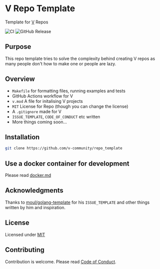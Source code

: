 # V Repo Template

Template for [V](https://github.com/vlang/v) Repos

![CI](https://github.com/v-community/repo_template/workflows/CI/badge.svg?branch=master)
![GitHub Release](https://img.shields.io/github/release/v-community/repo_template.svg)

## Purpose

This repo template tries to solve the complexity behind creating V repos as many people don't how to make one or people are lazy.

## Overview

- `Makefile` for formatting files, running examples and tests
- GitHub Actions workflow for V
- `v.mod` A file for initalising V projects
- `MIT` License for Repo (though you can change the license)
- A `.gitignore` made for V
- `ISSUE_TEMPLATE`, `CODE_OF_CONDUCT` etc written
- More things coming soon...

## Installation

```bash
git clone https://github.com/v-community/repo_template
```

## Use a docker container for development

Please read [docker.md](Docker.md)

## Acknowledgments

Thanks to [moul/golang-template](https://github.com/moul/golang-repo-template) for his `ISSUE_TEMPLATE` and other things written by him and inspiration.
## License

Licensed under [MIT](LICENSE)

## Contributing

Contribution is welcome. Please read [Code of Conduct](.github/CODE_OF_CONDUCT.md).
